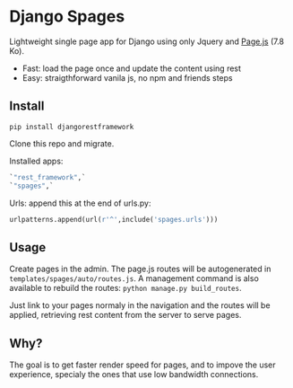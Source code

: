 # Django Spages

Lightweight single page app for Django using only Jquery and [Page.js](https://github.com/visionmedia/page.js) (7.8 Ko). 

- Fast: load the page once and update the content using rest
- Easy: straigthforward vanila js, no npm and friends steps

## Install

``pip install djangorestframework``

Clone this repo and migrate.

Installed apps:

  ```python
`"rest_framework",`
`"spages",`
  ```

Urls: append this at the end of urls.py:

  ```python
urlpatterns.append(url(r'^',include('spages.urls')))
  ```

## Usage

Create pages in the admin. The page.js routes will be autogenerated in ``templates/spages/auto/routes.js``. A 
management command is also available to rebuild the routes: ``python manage.py build_routes``. 

Just link to your pages normaly in the navigation and the routes will be applied, retrieving rest content 
from the server to serve pages.

## Why?

The goal is to get faster render speed for pages, and to impove the user experience,
specialy the ones that use low bandwidth connections.